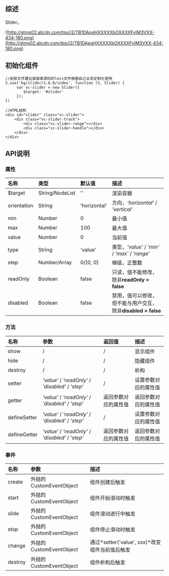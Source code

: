## 综述

Slider。

![http://gtms02.alicdn.com/tps/i2/TB1DApgHXXXXXbOXXXXFvIM3VXX-434-180.png](http://gtms02.alicdn.com/tps/i2/TB1DApgHXXXXXbOXXXXFvIM3VXX-434-180.png)

## 初始化组件
	//皮肤文件建议直接拿源码的less文件根据自己业务定制化使用
    S.use('kg/slider/1.6.0/index', function (S, Slider) {
         var vc-slider = new Slider({
            $target: '#slider'
         });
    })
    
    //HTML结构
    <div id="slider" class="vc-slider">
        <div class="vc-slider-track">
            <div class="vc-slider-range"></div>
            <div class="vc-slider-handle"></div>
        </div>
    </div>

## API说明

### 属性

|名称|类型|默认值|描述|
|:---------------|:--------|:----|:----------|
|$target|String/NodeList|''|渲染容器|
|orientation|String|'horizontal'|方向，*'horizontal'* / *'vertical'*|
|min|Number|0|最小值|
|max|Number|100|最大值|
|value|Number|0|当前值|
|type|String|'value'|类型，*'value'* / *'min'* / *'max'* / *'range'*|
|step|Number/Array|0/[0, 0]|梯级，正整数|
|readOnly|Boolean|false|只读，值不能修改，除非**readOnly = false**|
|disabled|Boolean|false|禁用，值可以修改，但不能与用户交互，除非**disabled = false**|

### 方法

|名称|参数|返回值|描述|
|:---------------|:--------|:----|:----------|
|show|/|/|显示组件|
|hide|/|/|隐藏组件|
|destroy|/|/|析构|
|setter|*'value'* / *'readOnly'* / *'disabled'* / *'step'*|/|设置参数对应的属性值|
|getter|*'value'* / *'readOnly'* / *'disabled'* / *'step'*|返回参数对应的属性值|返回参数对应的属性值|
|defineSetter|*'value'* / *'readOnly'* / *'disabled'* / *'step'*|/|设置参数对应的属性值|
|defineGetter|*'value'* / *'readOnly'* / *'disabled'* / *'step'*|返回参数对应的属性值|返回参数对应的属性值|


### 事件

|名称|参数|描述|
|:---------------|:--------|:----------|
|create|外抛的CustomEventObject|组件创建后触发|
|start|外抛的CustomEventObject|组件开始滑动时触发|
|slide|外抛的CustomEventObject|组件滑动进行中触发|
|stop|外抛的CustomEventObject|组件停止滑动时触发|
|change|外抛的CustomEventObject|通过*setter('value', xxx)*改变组件当前值后触发|
|destroy|外抛的CustomEventObject|组件析构后触发|